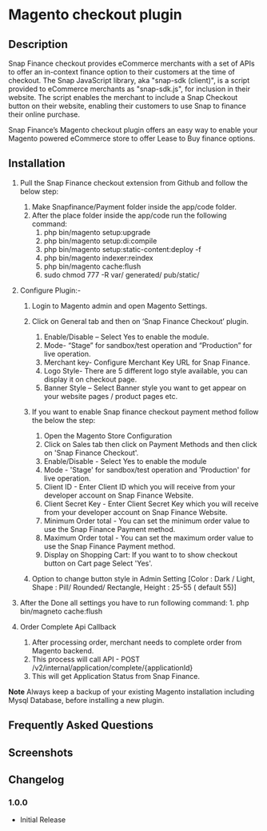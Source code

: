 ﻿# Magento checkout plugin
## Description

Snap Finance checkout provides eCommerce merchants with a set of APIs to offer an in-context finance option to their customers at the time of checkout. 
The Snap JavaScript library, aka "snap-sdk (client)", is a script provided to eCommerce merchants as "snap-sdk.js", for inclusion in their website. The script enables the merchant to include a Snap Checkout button on their website, enabling their customers to use Snap to finance their online purchase.

Snap Finance’s Magento checkout plugin offers an easy way to enable your Magento powered eCommerce store to offer Lease to Buy finance options.

## Installation

1. Pull the Snap Finance checkout extension from Github and follow the below step:
    1. Make Snapfinance/Payment folder inside the app/code folder.
    2. After the place folder inside the app/code run the following command:
    	1. php bin/magento setup:upgrade
    	2. php bin/magento setup:di:compile
    	3. php bin/magento setup:static-content:deploy -f
    	4. php bin/magento indexer:reindex
    	5. php bin/magento cache:flush
    	6. sudo chmod 777 -R var/ generated/ pub/static/

2. Configure Plugin:- 
	1. Login to Magento admin and open Magento Settings. 
	2. Click on General tab and then on ‘Snap Finance Checkout’ plugin.
		1. Enable/Disable – Select Yes to enable the module.
		2. Mode-  “Stage” for sandbox/test operation and “Production” for live operation.
		3. Merchant key- Configure Merchant Key URL for Snap Finance.
		4. Logo Style- There are 5 different logo style available, you can display it on checkout page.
		5. Banner Style – Select Banner style you want to get appear on your website pages / product pages etc.
   	
	3.  If you want to enable Snap finance checkout payment method follow the below the step:
	    1.  Open the Magento Store Configuration
	    2.  Click on Sales tab then click on Payment Methods and then click on 'Snap Finance Checkout'.
	    3.  Enable/Disable - Select Yes to enable the module
	    4.  Mode - 'Stage' for sandbox/test operation and 'Production' for live operation.
	    5.  Client ID - Enter Client ID which you will receive from your developer account on Snap Finance Website.
	    6.  Client Secret Key - Enter Client Secret Key which you will receive from your developer account on Snap Finance Website.
	    7.  Minimum Order total - You can set the minimum order value to use the Snap Finance Payment method.
	    8.  Maximum Order total - You can set the maximum order value to use the Snap Finance Payment method.
	    9.  Display on Shopping Cart: If you want to to show checkout button on Cart page Select 'Yes'.
	 10.  Option to change button style in Admin Setting [Color : Dark / Light, Shape : Pill/ Rounded/ Rectangle, Height : 25-55 ( default 55)]


3. After the Done all settings you have to run following command:
    	1. php bin/magneto cache:flush	

4. Order Complete Api Callback 
	1. After processing order, merchant needs to complete order from Magento backend.
	2. This process will call API - POST /v2/internal/application/complete/{applicationId}
	3. This will get Application Status from Snap Finance.
	
**Note** Always keep a backup of your existing Magento installation including Mysql Database, before installing a new plugin.

## Frequently Asked Questions

## Screenshots

## Changelog
### 1.0.0
* Initial Release

